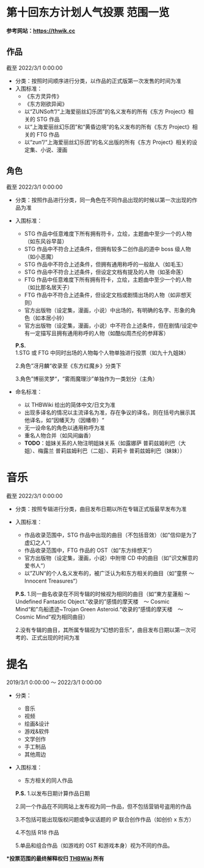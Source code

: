# 第十回东方计划人气投票 范围一览

**参考网站：https://thwik.cc**

## 作品

截至 2022/3/1 0:00:00

- 分类：按照时间顺序进行分类，以作品的正式版第一次发售的时间为准
- 入围标准：
  - 《东方灵异传》
  - 《东方刚欲异闻》
  - 以“ZUNSoft”/“上海爱丽丝幻乐团”的名义发布的所有《东方 Project》相关的 STG 作品
  - 以“上海爱丽丝幻乐团”和“黄昏边境”的名义发布的所有《东方 Project》相关的 FTG 作品
  - 以“zun”/“上海爱丽丝幻乐团”的名义出版的所有《东方 Project》相关的设定集、小说、漫画

## 角色

截至 2022/3/1 0:00:00

- 分类：按照作品进行分类，同一角色在不同作品出现的时候以第一次出现的作品为准

- 入围标准：

  - STG 作品中任意难度下所有拥有符卡，立绘，主题曲中至少一个的人物（如东风谷早苗）
  - STG 作品中不符合上述条件，但拥有较多二创作品的道中 boss 级人物（如小恶魔）
  - STG 作品中不符合上述条件，但拥有通用称呼的一般敌人（如毛玉）
  - STG 作品中不符合上述条件，但设定文档有提及的人物（如圣命莲）
  - FTG 作品中任意难度下所有拥有符卡，立绘，主题曲中至少一个的人物（如比那名居天子）
  - FTG 作品中不符合上述条件，但设定文档或剧情出场的人物（如非想天则）
  - 官方出版物（设定集，漫画，小说）中出场的，有明确的名字、形象的角色（如本居小铃）
  - 官方出版物（设定集，漫画，小说）中不符合上述条件，但在剧情/设定中有一定描写且拥有通用称呼的人物（如酷似周杰伦的参拜客）

  **P.S.** 1.STG 或 FTG 中同时出场的人物每个人物单独进行投票（如九十九姐妹）

  2.角色“冴月麟“收录至《东方红魔乡》分类下

  3.角色”博丽灵梦“，“雾雨魔理沙”单独作为一类划分（主角）

- 命名标准：

  - 以 THBWiki 给出的简体中文/日文为准
  - 出现多译名的情况以主流译名为准，存在争议的译名，则在括号内展示其他译名，如“因幡天为（因幡帝）“
  - 无一设命名的角色以通用称呼为准
  - 重名人物合并（如风间幽香）
  - **TODO**：姐妹关系的人物注明姐妹关系（如露娜萨 普莉兹姆利巴（大姐）、梅露兰 普莉兹姆利巴（二姐）、莉莉卡 普莉兹姆利巴（妹妹））

# 音乐

截至 2022/3/1 0:00:00

- 分类：按照专辑进行分类，曲目发布日期以所在专辑正式版最早发布为准

- 入围标准：

  - 作品收录范围中，STG 作品中出现的曲目（不包括音效）（如”信仰是为了虚幻之人“）
  - 作品收录范围中，FTG 作品的 OST（如”东方绯想天“）
  - 官方出版物（设定集，漫画，小说）中附带 CD 中的曲目（如”识文解意的爱书人“）
  - 以”ZUN“的个人名义发布的，被广泛认为和东方相关的曲目（如”童祭 ～ Innocent Treasures“）
  
  **P.S.**  1.同一曲名收录在不同专辑的时候视为相同的曲目（如“東方星蓮船 〜 Undefined Fantastic Object.”收录的”感情的摩天楼　～ Cosmic Mind“和”鸟船遗迹~Trojan Green Asteroid.“收录的”感情的摩天楼　～ Cosmic Mind“视为相同曲目）
  
  2.没有专辑的曲目，其所属专辑视为“幻想的音乐”，曲目发布日期以第一次可考的、正式出现的时间为准

# 提名

2019/3/1 0:00:00 ～ 2022/3/1 0:00:00

- 分类：

  - 音乐
  - 视频
  - 绘画&设计
  - 游戏&软件
  - 文学创作
  - 手工制品
  - 其他周边

- 入围标准：

  - 东方相关的同人作品
  
  **P.S.**  1.以发布日期计算作品日期
  
  2.同一个作品在不同网站上发布视为同一作品，但不包括营销号盗用的作品
  
  3.不包括可能出现版权问题或争议话题的 IP 联合创作作品（如创价 x 东方）
  
  4.不包括 R18 作品
  
  5.单品和组合作品（如游戏的 OST 和游戏本身）视为不同的作品。

**\*投票范围的最终解释权归 [THBWiki](https://thwik.cc) 所有**
